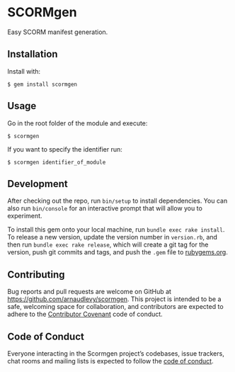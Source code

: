 # SCORMgen

Easy SCORM manifest generation.

## Installation

Install with:

    $ gem install scormgen

## Usage

Go in the root folder of the module and execute:

    $ scormgen

If you want to specify the identifier run:

    $ scormgen identifier_of_module

## Development

After checking out the repo, run `bin/setup` to install dependencies. You can also run `bin/console` for an interactive prompt that will allow you to experiment.

To install this gem onto your local machine, run `bundle exec rake install`. To release a new version, update the version number in `version.rb`, and then run `bundle exec rake release`, which will create a git tag for the version, push git commits and tags, and push the `.gem` file to [rubygems.org](https://rubygems.org).

## Contributing

Bug reports and pull requests are welcome on GitHub at https://github.com/arnaudlevy/scormgen. This project is intended to be a safe, welcoming space for collaboration, and contributors are expected to adhere to the [Contributor Covenant](http://contributor-covenant.org) code of conduct.

## Code of Conduct

Everyone interacting in the Scormgen project’s codebases, issue trackers, chat rooms and mailing lists is expected to follow the [code of conduct](https://github.com/arnaudlevy/scormgen/blob/master/CODE_OF_CONDUCT.md).
